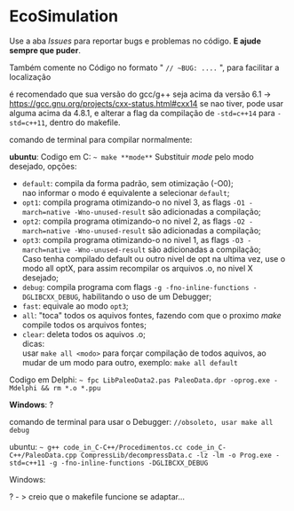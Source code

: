 # EcoSimulation

Use a aba _Issues_ para reportar bugs e problemas no código. **E ajude sempre que puder**.

Também comente no Código no formato " `// ~BUG: ....` ", para facilitar a localização

é recomendado que sua versão do gcc/g++ seja acima da versão 6.1  -> https://gcc.gnu.org/projects/cxx-status.html#cxx14
se nao tiver, pode usar alguma acima da 4.8.1, e alterar a flag da compilação de `-std=c++14` para `-std=c++11`, dentro do makefile.


comando de terminal para compilar normalmente:

**ubuntu**:
Codigo em C:
    `~ make **mode**`
Substituir *mode* pelo modo desejado, opções:

* `default`: compila da forma padrão, sem otimização (-O0);<br/>
    nao informar o modo é equivalente a selecionar `default`;
* `opt1`: compila programa otimizando-o no nivel 3, as flags `-O1 -march=native -Wno-unused-result` são adicionadas a compilação;
* `opt2`: compila programa otimizando-o no nivel 2, as flags `-O2 -march=native -Wno-unused-result` são adicionadas a compilação;
* `opt3`: compila programa otimizando-o no nivel 1, as flags `-O3 -march=native -Wno-unused-result` são adicionadas a compilação;<br/>
    Caso tenha compilado default ou outro nivel de opt na ultima vez, use o modo all optX, para assim recompilar os arquivos .o, no nivel X desejado;
* `debug`: compila programa com flags `-g -fno-inline-functions -DGLIBCXX_DEBUG`, habilitando o uso de um Debugger;
* `fast`: equivale ao modo `opt3`;
* `all`: "toca" todos os aquivos fontes, fazendo com que o proximo *make* compile todos os arquivos fontes;
* `clear`: deleta todos os aquivos .o;
<br/>dicas:<br/>usar `make all <modo>` para forçar compilação de todos aquivos, ao mudar de um modo para outro, exemplo: `make all default`



Codigo em Delphi:
    `~ fpc LibPaleoData2.pas PaleoData.dpr -oprog.exe -Mdelphi && rm *.o *.ppu`
    
**Windows**:
?

comando de terminal para usar o Debugger:   `//obsoleto, usar make all debug`

ubuntu:
    `~ g++ code_in_C-C++/Procedimentos.cc code_in_C-C++/PaleoData.cpp CompressLib/decompressData.c -lz -lm -o Prog.exe -std=c++11 -g -fno-inline-functions -DGLIBCXX_DEBUG`

Windows:

? - > creio que o makefile funcione se adaptar...

